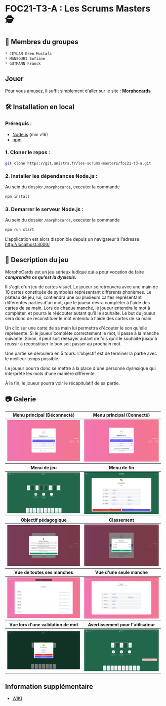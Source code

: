 # FOC21-T3-A : Les Scrums Masters 🕵️

## **👨 Membres du groupes**

    * CEYLAN Eren Mustafa
    * MANSOURI Sofiane
    * GUTMANN Franck

## **Jouer**

Pour vous amusez, il suffit simplement d'aller sur le site : **[Morphocards](http://morphocards.franck-g.fr/)**


## **🛠️ Installation en local**

### **Prérequis :**

- [Node.js](https://nodejs.org/) (min v16)
- [npm](http://www.npmjs.com)

### **1. Cloner le repos :**

```bash
git clone https://git.unistra.fr/les-scrums-masters/foc21-t3-a.git
```

### **2. Installer les dépendances Node.js :**

Au sein du dossier `/morphocards`, executer la commande
```bash
npm install
```

### **3. Demarrer le serveur Node.js :**

Au sein du dossier `/morphocards`, executer la commande
```bash
npm run start
```

L'application est alors disponible depuis un navigateur à l'adresse [http://localhost:3000/](http://localhost:3000/)


## **📃 Description du jeu**

MorphoCards est un jeu sérieux ludique qui a pour vocation de faire ***comprendre ce qu'est la dyslexie.***


Il s'agit d'un jeu de cartes visuel. Le joueur se retrouvera avec une main de 10 cartes constituée de symboles représentant différents phonèmes. Le plateau de jeu, lui, contiendra une ou plusieurs cartes représentant différentes parties d'un mot, que le joueur devra compléter à l'aide des cartes de sa main. Lors de chaque manche, le joueur entendra le mot à compléter, et pourra le réécouter autant qu'il le souhaite. Le but du joueur sera donc de reconstituer le mot entendu à l'aide des cartes de sa main.

Un clic sur une carte de sa main lui permettra d'écouter le son qu'elle représente. Si le joueur complète correctement le mot, il passe à la manche suivante. Sinon, il peut soit réesayer autant de fois qu'il le souhaite jusqu'à reussir à réconstituer le bon soit passer au prochain mot.

Une partie se déroulera en 5 tours. L'objectif est de terminer la partie avec le meilleur temps possible.

Le joueur pourra donc se mettre à la place d'une personne dyslexique qui interprète les mots d'une manière différente.

À la fin, le joueur pourra voir le récapitulatif de sa partie.


## **📷 Galerie**

<table>
    <thead>
        <tr>
            <th>Menu principal (Déconnecté)</th>
            <th>Menu principal (Connecté)</th>
        </tr>
    </thead>
    <tbody>
        <tr>
            <td><img target="_blank" alt="Menu principal Déconnecté" src="./images/MainMenu.png"/></td>
            <td><img target="_blank" alt="Menu principal Connecté" src="./images/UserLoginView.png"></td>
        </tr>
    </tbody>
     <thead>
        <tr>
            <th>Menu de jeu</th>
            <th>Menu de fin</th>
        </tr>
    </thead>
    <tbody>
        <tr>
            <td><img target="_blank" alt="Menu de jeu" src="./images/GameView.png"></td>
            <td><img target="_blank" alt="Menu de fin" src="./images/EndView.png"></td>
        </tr>
    </tbody>
    <thead>
        <tr>
            <th>Objectif pédagogique</th>
            <th>Classement</th>
        </tr>
    </thead>
    <tbody>
        <tr>
            <td><img target="_blank" alt="Objectif pédagogique" src="./images/InfoView.png" /></td>
            <td><img target="_blank"  alt="Classement"src="./images/LeaderBoardView.png" /></td>
        </tr>
    </tbody>
    <thead>
        <tr>
            <th>Vue de toutes ses manches</th>
            <th>Vue d'une seule manche</th>
        </tr>
    </thead>
    <tbody>
        <tr>
            <td><img target="_blank" alt="Vue de toutes ses manches" src="./images/RoundsView.png" /></td>
            <td><img target="_blank"  alt="Vue d'une seule manche"src="./images/RoundView.png" /></td>
        </tr>
    </tbody>
    <thead>
        <tr>
            <th>Vue lors d'une validation de mot</th>
            <th>Avertissement pour l'utilisateur</th>
        </tr>
    </thead>
    <tbody>
        <tr>
            <td><img target="_blank" alt="Vue de toutes ses manches" src="./images/ResultModal.png" /></td>
            <td><img target="_blank"  alt="Vue d'une seule manche"src="./images/ErrorView.png" /></td>
        </tr>
    </tbody>
</table>



## Information supplémentaire
-  [WIKI](https://git.unistra.fr/les-scrums-masters/foc21-t3-a/-/wikis/home)

